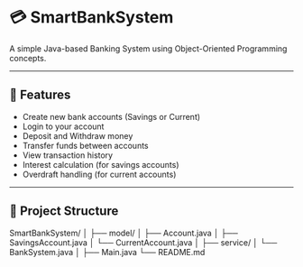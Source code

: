 # 💳 SmartBankSystem

A simple Java-based Banking System using Object-Oriented Programming concepts.

---

## 🚀 Features

- Create new bank accounts (Savings or Current)
- Login to your account
- Deposit and Withdraw money
- Transfer funds between accounts
- View transaction history
- Interest calculation (for savings accounts)
- Overdraft handling (for current accounts)

---

## 📁 Project Structure

SmartBankSystem/
│
├── model/
│ ├── Account.java
│ ├── SavingsAccount.java
│ └── CurrentAccount.java
│
├── service/
│ └── BankSystem.java
│
├── Main.java
└── README.md



